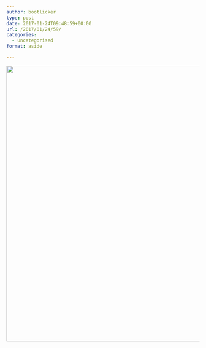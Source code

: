 ```yaml
---
author: bootlicker
type: post
date: 2017-01-24T09:48:59+00:00
url: /2017/01/24/59/
categories:
  - Uncategorised
format: aside

---
```

<img class="size-full wp-image-60 aligncenter" src="http://bootlicker.doubledashgames.com/wp-content/uploads/2017/01/liberals-free-speech-fascists.jpg" alt="" width="634" height="720" srcset="http://bootlicker.doubledashgames.com/wp-content/uploads/2017/01/liberals-free-speech-fascists.jpg 634w, http://bootlicker.doubledashgames.com/wp-content/uploads/2017/01/liberals-free-speech-fascists-264x300.jpg 264w, http://bootlicker.doubledashgames.com/wp-content/uploads/2017/01/liberals-free-speech-fascists-620x704.jpg 620w" sizes="(max-width: 634px) 100vw, 634px" />